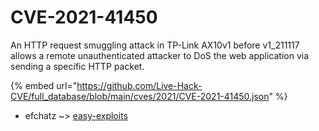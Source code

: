 # CVE-2021-41450

An HTTP request smuggling attack in TP-Link AX10v1 before v1_211117 allows a remote unauthenticated attacker to DoS the web application via sending a specific HTTP packet.

{% embed url="https://github.com/Live-Hack-CVE/full_database/blob/main/cves/2021/CVE-2021-41450.json" %}


* efchatz ~> [easy-exploits](https://www.alice-snow.ru/2021/database/cve-2021-41450/easy-exploits-efchatz)
